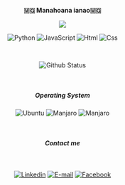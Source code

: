 
  
<p align=center>  <strong> 🇲🇬 Manahoana ianao🇲🇬</strong> <p>

<p align=center>  
  <img src='https://readme-typing-svg.herokuapp.com?color=%2303B133&size=24&width=410&height=52&lines=Hasin+ny+Aina+Juno+RAFIDISON'/>
</p>

<p align='center'>
  <img alt='Python' src='https://img.shields.io/badge/Python-3776AB?style=for-the-badge&logo=python&logoColor=white'/>
  <img alt='JavaScript' src='https://img.shields.io/badge/JavaScript-F7DF1E?style=for-the-badge&logo=javascript&logoColor=black'/>
  <img alt='Html' src='https://img.shields.io/badge/HTML5-E34F26?style=for-the-badge&logo=html5&logoColor=white'/>
  <img alt='Css' src='https://img.shields.io/badge/CSS3-1572B6?style=for-the-badge&logo=css3&logoColor=white'/>
</p>
<br>
<p align='center'>
  <img alt='Github Status' src='https://github-readme-streak-stats.herokuapp.com/?user=jahjuno&theme=solarized-dark&date_format=j%20M%5B%20Y%5D&&theme=leafy&date_format=j%2Fn%5B%2FY%5D&background=040512&ring=047884&sideNums=06ACBD&dates=06ACBD&currStreakNum=08E8FF&currStreakLabel=08E8FF'/>
</p>
<br>
<h5 align='center'>Operating System</h5>
<p align='center'>
  <img alt='Ubuntu' src='https://img.shields.io/badge/Ubuntu-E95420?style=for-the-badge&logo=ubuntu&logoColor=white'/>
  <img alt='Manjaro' src='https://img.shields.io/badge/manjaro-35BF5C?style=for-the-badge&logo=manjaro&logoColor=white'/>
  <img alt='Manjaro' src='https://img.shields.io/badge/Fedora-294172?style=for-the-badge&logo=fedora&logoColor=white'/>
</p>
<br>
<h5 align='center'>Contact me</h5>
<br>
<p align='center'>
  <a href='https://www.linkedin.com/in/rafidison-hasin-ny-aina-juno-54a615162/'><img alt='Linkedin' src='https://img.shields.io/badge/LinkedIn-0077B5?style=for-the-badge&logo=linkedin&logoColor=white' /></a>
  <a href='mailto:aina.juno.rafidison@esti.mg'><img alt='E-mail' src='https://img.shields.io/badge/Gmail-D14836?style=for-the-badge&logo=gmail&logoColor=white'/></a>
  <a href='https://www.facebook.com/ainajuno.rafidison/'><img alt='Facebook' src='https://img.shields.io/badge/Facebook-1877F2?style=for-the-badge&logo=facebook&logoColor=white'/></a>
</p>
